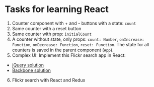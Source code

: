 # Tasks for learning React

1. Counter component with + and - buttons with a state: `count`
2. Same counter with a reset button
3. Same counter with prop: `initialCount`
4. A counter without state, only props: `count: Number`, `onIncrease: Function`, `onDecrease: Function`, `reset: Function`. The state for all counters is saved in the parent component (`App`).
5. Complex UI: Implement this Flickr search app in React:
  - [jQuery solution](http://molily.de/javascript-introduction/flickr-jquery.html)
  - [Backbone solution](http://molily.de/javascript-introduction/flickr-backbone.html)
6. Flickr search with React and Redux
